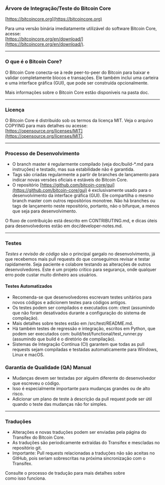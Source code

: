 ### Árvore de Integração/Teste do Bitcoin Core  
[https://bitcoincore.org](https://bitcoincore.org)  

Para uma versão binária imediatamente utilizável do software Bitcoin Core, acesse:  
[https://bitcoincore.org/en/download/](https://bitcoincore.org/en/download/).  

---

### O que é o Bitcoin Core?  
O Bitcoin Core conecta-se à rede peer-to-peer do Bitcoin para baixar e validar completamente blocos e transações. Ele também inclui uma carteira e uma interface gráfica (GUI), que pode ser construída opcionalmente.  

Mais informações sobre o Bitcoin Core estão disponíveis na pasta doc.

---

### Licença  
O Bitcoin Core é distribuído sob os termos da licença MIT. Veja o arquivo COPYING para mais detalhes ou acesse:  
[https://opensource.org/licenses/MIT](https://opensource.org/licenses/MIT).

---

### Processo de Desenvolvimento  
- O branch master é regularmente compilado (veja doc/build-*.md para instruções) e testado, mas sua estabilidade não é garantida.  
- Tags são criadas regularmente a partir de branches de lançamento para indicar novas versões oficiais e estáveis do Bitcoin Core.  
- O repositório [https://github.com/bitcoin-core/gui](https://github.com/bitcoin-core/gui) é exclusivamente usado para o desenvolvimento da interface gráfica (GUI). Ele compartilha o mesmo branch master com outros repositórios monotree. Não há branches ou tags de lançamento neste repositório, portanto, não o bifurque, a menos que seja para desenvolvimento.  

O fluxo de contribuição está descrito em CONTRIBUTING.md, e dicas úteis para desenvolvedores estão em doc/developer-notes.md.  

---

### Testes  
*Testes e revisão de código* são o principal gargalo no desenvolvimento, já que recebemos mais pull requests do que conseguimos revisar e testar rapidamente. Seja paciente e colabore testando as alterações de outros desenvolvedores. Este é um projeto crítico para segurança, onde qualquer erro pode custar muito dinheiro aos usuários.  

#### Testes Automatizados  
- Recomenda-se que desenvolvedores escrevam testes unitários para novos códigos e adicionem testes para códigos antigos.  
- Os testes podem ser compilados e executados com: ctest (assumindo que não foram desativados durante a configuração do sistema de compilação).  
- Mais detalhes sobre testes estão em /src/test/README.md.  
- Há também testes de regressão e integração, escritos em Python, que podem ser executados com: build/test/functional/test_runner.py (assumindo que build é o diretório de compilação).  
- Sistemas de Integração Contínua (CI) garantem que todas as pull requests sejam compiladas e testadas automaticamente para Windows, Linux e macOS.

### Garantia de Qualidade (QA) Manual 
- Mudanças devem ser testadas por alguém diferente do desenvolvedor que escreveu o código.  
- Isso é especialmente importante para mudanças grandes ou de alto risco.  
- Adicionar um plano de teste à descrição da pull request pode ser útil quando o teste das mudanças não for simples.  

---

### Traduções  
- Alterações e novas traduções podem ser enviadas pela página do Transifex do Bitcoin Core.  
- As traduções são periodicamente extraídas do Transifex e mescladas no repositório git.  
- Importante: Pull requests relacionadas a traduções não são aceitas no GitHub, pois seriam sobrescritas na próxima sincronização com o Transifex.  

Consulte o processo de tradução para mais detalhes sobre como isso funciona.
